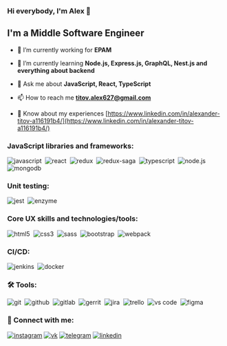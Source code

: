 ### Hi everybody, I'm Alex 👋

## I'm a Middle Software Engineer

- 🔭 I’m currently working for **EPAM**

- 🌱 I’m currently learning **Node.js, Express.js, GraphQL, Nest.js and everything about backend**

- 💬 Ask me about **JavaScript, React, TypeScript**

- 📫 How to reach me **titov.alex627@gmail.com**

- 📄 Know about my experiences [https://www.linkedin.com/in/alexander-titov-a116191b4/](https://www.linkedin.com/in/alexander-titov-a116191b4/)

### JavaScript libraries and frameworks:

<img alt="javascript" src="https://img.shields.io/badge/javascript-f7e017.svg?&style=flat&logo=javascript&logoColor=fff" />&nbsp;
<img alt="react" src="https://img.shields.io/badge/react-61dafb.svg?&style=flat&logo=react&logoColor=fff" />&nbsp;
<img alt="redux" src="https://img.shields.io/badge/redux-1c1e21.svg?&style=flat&logo=redux&logoColor=fff" />&nbsp;
<img alt="redux-saga" src="https://img.shields.io/badge/redux saga-86d46b.svg?&style=falt&logo=redux-saga&logoColor=fff" />&nbsp;
<img alt="typescript" src="https://img.shields.io/badge/typescript-3178c6.svg?&style=flat&logo=typescript&logoColor=fff" />&nbsp;
<img alt="node.js" src="https://img.shields.io/badge/node.js-84ba64.svg?&style=flat&logo=node.js&logoColor=fff" />&nbsp;
<img alt="mongodb" src="https://img.shields.io/badge/mongodb-618f4c.svg?&style=flat&logo=mongodb&logoColor=fff1" />&nbsp;

### Unit testing:

<img alt="jest" src="https://img.shields.io/badge/jest-15c213.svg?&style=flat&logo=jest&logoColor=fff1" />&nbsp;
<img alt="enzyme" src="https://img.shields.io/badge/enzyme-fe595d.svg?&style=flat&logo=enzyme&logoColor=fff1" />&nbsp;

### Core UX skills and technologies/tools:

<img alt="html5" src="https://img.shields.io/badge/html-e54b20.svg?&style=flat&logo=html5&logoColor=fff" />&nbsp;
<img alt="css3" src="https://img.shields.io/badge/css-264de4.svg?&style=flat&logo=css3&logoColor=fff" />&nbsp;
<img alt="sass" src="https://img.shields.io/badge/sass-bf4080.svg?&style=flat&logo=sass&logoColor=fff" />&nbsp;
<img alt="bootstrap" src="https://img.shields.io/badge/bootstrap-7952b3.svg?&style=flat&logo=bootstrap&logoColor=fff" />&nbsp;
<img alt="webpack" src="https://img.shields.io/badge/webpack-1f71b3.svg?&style=flat&logo=webpack&logoColor=fff" />&nbsp;

### CI/CD:

<img alt="jenkins" src="https://img.shields.io/badge/jenkins-f14e32.svg?&style=flat&logo=jenkins&logoColor=fff1" />&nbsp;
<img alt="docker" src="https://img.shields.io/badge/docker-2b3a42.svg?&style=flat&logo=docker&logoColor=fff" />&nbsp;

### 🛠 Tools:

<img alt="git" src="https://img.shields.io/badge/git-1f71b3.svg?&style=flat&logo=git&logoColor=fff1" />&nbsp;
<img alt="github" src="https://img.shields.io/badge/github-2b3a42.svg?&style=flat&logo=github&logoColor=fff" />&nbsp;
<img alt="gitlab" src="https://img.shields.io/badge/gitlab-f96424.svg?&style=flat&logo=gitlab&logoColor=fff" />&nbsp;
<img alt="gerrit" src="https://img.shields.io/badge/gerrit-ffaaaa.svg?&style=flat&logo=gerrit&logoColor=fff1" />&nbsp;
<img alt="jira" src="https://img.shields.io/badge/jira-263455.svg?&style=flat&logo=jira&logoColor=fff" />&nbsp;
<img alt="trello" src="https://img.shields.io/badge/trello-0065ff.svg?&style=flat&logo=trello&logoColor=fff" />&nbsp;
<img alt="vs code" src="https://img.shields.io/badge/vs code-0066b8.svg?&style=flat&logo=visual-studio-code&logoColor=fff" />&nbsp;
<img alt="figma" src="https://img.shields.io/badge/figma-f24f1f.svg?&style=flat&logo=figma&logoColor=fff" />&nbsp;

### 🤝 Connect with me:

[<img alt="instagram" src="https://img.shields.io/badge/instagram-8134af.svg?&style=for-the-badge&logo=instagram&logoColorfff" />][instagram]
[<img alt="vk" src="https://img.shields.io/badge/vkontakte-1a4b78.svg?&style=for-the-badge&logo=vk&logoColorfff" />][vk]
[<img alt="telegram" src="https://img.shields.io/badge/telegram-4995be.svg?&style=for-the-badge&logo=telegram&logoColorfff" />][telegram]
[<img alt="linkedin" src="https://img.shields.io/badge/linkedin-0966c2.svg?&style=for-the-badge&logo=linkedin&logoColorfff" />][linkedin]

[instagram]: https://instagram.com/__sashka.titov__
[vk]: https://vk.com/al.titlin
[telegram]: https://t.me/alexfacer
[linkedin]: https://www.linkedin.com/in/alexander-titov-a116191b4/
